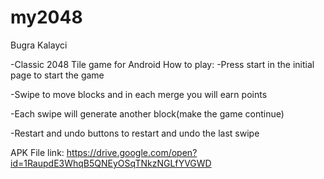 # my2048
Bugra Kalayci

-Classic 2048 Tile game for Android
How to play:
-Press start in the initial page to start the game

-Swipe to move blocks and in each merge you will earn points

-Each swipe will generate another block(make the game continue)

-Restart and undo buttons to restart and undo the last swipe

APK File link: https://drive.google.com/open?id=1RaupdE3WhqB5QNEyOSqTNkzNGLfYVGWD
